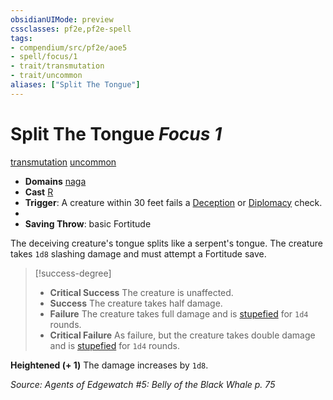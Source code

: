 ```yaml
---
obsidianUIMode: preview
cssclasses: pf2e,pf2e-spell
tags:
- compendium/src/pf2e/aoe5
- spell/focus/1
- trait/transmutation
- trait/uncommon
aliases: ["Split The Tongue"]
---
```

# Split The Tongue *Focus 1*   
[transmutation](rules/traits/transmutation.md "Transmutation School Trait")  [uncommon](rules/traits/uncommon.md "Uncommon Rarity Trait")  

- **Domains** [naga](compendium/setting/domains.md#Naga)
- **Cast** [R](rules/core-rulebook/chapter-9-playing-the-game.md#Actions "Reaction") 
- **Trigger**: A creature within 30 feet fails a [Deception](compendium/skills.md#Deception) or [Diplomacy](compendium/skills.md#Diplomacy) check.
- 
- **Saving Throw**:  basic Fortitude

The deceiving creature's tongue splits like a serpent's tongue. The creature takes `1d8` slashing damage and must attempt a Fortitude save.

> [!success-degree] 
> - **Critical Success** The creature is unaffected.
> - **Success** The creature takes half damage.
> - **Failure** The creature takes full damage and is [stupefied](rules/conditions.md#Stupefied) for `1d4` rounds.
> - **Critical Failure** As failure, but the creature takes double damage and is [stupefied](rules/conditions.md#Stupefied) for `1d4` rounds.

**Heightened (+ 1)** The damage increases by `1d8`.

*Source: Agents of Edgewatch #5: Belly of the Black Whale p. 75*